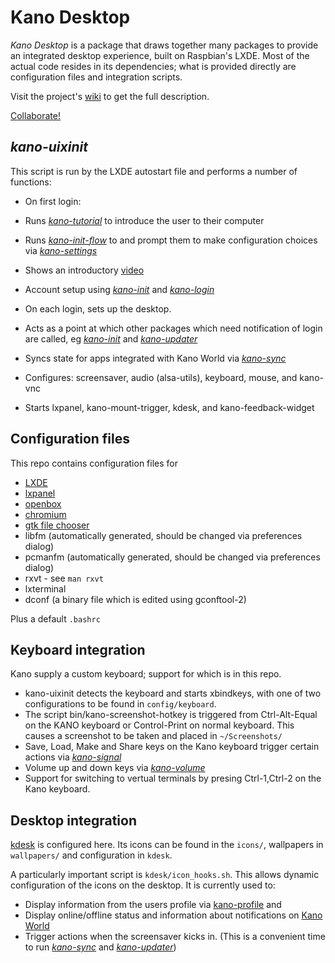 # Kano Desktop

*Kano Desktop* is a package that draws together many packages to provide
an integrated desktop experience, built on Raspbian's LXDE. Most of the actual code resides in its
dependencies; what is provided directly are configuration files and integration scripts.

Visit the project's [wiki](https://github.com/KanoComputing/kano-desktop/wiki) to get the full description.

[Collaborate!](https://github.com/KanoComputing/kano-desktop/wiki/Collaboration)

## *kano-uixinit*

This script is run by the LXDE autostart file and performs a number of functions:

 * On first login:
  * Runs [*kano-tutorial*](https://github.com/KanoComputing/kano-init-flow/tree/master/kano_tutorial) to
introduce the user to their computer 
  * Runs [*kano-init-flow*](https://github.com/KanoComputing/kano-init-flow) to and prompt them to make configuration choices via [*kano-settings*](https://github.com/KanoComputing/kano-settings)
  * Shows an introductory [video](https://github.com/KanoComputing/kano-video-files/blob/master/videos/os_intro.mp4)
  * Account setup using [*kano-init*](https://github.com/KanoComputing/kano-init) and [*kano-login*](https://github.com/KanoComputing/kano-profile/blob/master/bin/kano-login)
 
 * On each login, sets up the desktop.
 * Acts as a point at which other packages which need notification of login are called, eg [*kano-init*](https://github.com/KanoComputing/kano-init) and [*kano-updater*](https://github.com/KanoComputing/kano-updater)
 * Syncs state for apps integrated with Kano World via [*kano-sync*](https://github.com/KanoComputing/kano-profile/blob/master/bin/kano-sync)
 * Configures: screensaver, audio  (alsa-utils), keyboard, mouse, and kano-vnc
 * Starts lxpanel, kano-mount-trigger, kdesk, and kano-feedback-widget

## Configuration files

This repo contains configuration files for
  * [LXDE](https://github.com/lxde/lxsession/blob/master/data/desktop.conf.exampledcon)
  * [lxpanel](http://wiki.lxde.org/en/LXPanel#Main_Config_File)
  * [openbox](http://openbox.org/wiki/Help:Configuration)
  * [chromium](https://www.chromium.org/administrators/configuring-other-preferences)
  * [gtk file chooser](https://developer.gnome.org/gtk2/stable/GtkFileChooser.html)
  * libfm (automatically generated, should be changed via preferences dialog)
  * pcmanfm (automatically generated, should be changed via preferences dialog)
  * rxvt - see `man rxvt`
  * lxterminal
  * dconf (a binary file which is edited using gconftool-2)

Plus a default `.bashrc`


## Keyboard integration

Kano supply a custom keyboard; support for which is in this repo.
 * kano-uixinit detects the keyboard and starts xbindkeys, with one of two configurations to be found in `config/keyboard`.
 * The script bin/kano-screenshot-hotkey is triggered from Ctrl-Alt-Equal on the KANO keyboard or Control-Print on normal keyboard. This causes a screenshot to be taken and placed in `~/Screenshots/`
 * Save, Load, Make and Share keys on the Kano keyboard trigger certain actions via [*kano-signal*](https://github.com/KanoComputing/kano-toolset/blob/master/bin/kano-signal)
 * Volume up and down keys via [*kano-volume*](https://github.com/KanoComputing/kano-toolset/blob/master/bin/kano-volume)
 * Support for switching to vertual terminals by presing Ctrl-1,Ctrl-2 on the Kano keyboard.

## Desktop integration

[kdesk](https://github.com/KanoComputing/kdesk) is configured here. Its icons can be found in the `icons/`, wallpapers in `wallpapers/` and configuration in `kdesk`.

A particularly important script is `kdesk/icon_hooks.sh`. This allows dynamic configuration of the icons on the desktop. It is currently used to:
 * Display information from the users profile via [kano-profile](https://github.com/KanoComputing/kano-profile) and 
 * Display online/offline status and information about notifications on [Kano World](http://world.kano.me)
 * Trigger actions when the screensaver kicks in. (This is a convenient time to run [*kano-sync*](https://github.com/KanoComputing/kano-profile/blob/master/bin/kano-sync) and [*kano-updater*](https://github.com/KanoComputing/kano-updater))
 

